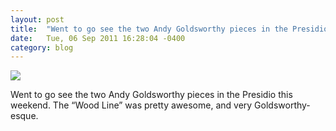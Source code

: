 ```yaml
---
layout: post
title:  "Went to go see the two Andy Goldsworthy pieces in the Presidio..."
date:   Tue, 06 Sep 2011 16:28:04 -0400
category: blog
---
```


![](http://24.media.tumblr.com/tumblr_lr4bisF0bH1qj01vjo1_500.jpg)  


Went to go see the two Andy Goldsworthy pieces in the Presidio this weekend.
The “Wood Line” was pretty awesome, and very Goldsworthy-esque.
